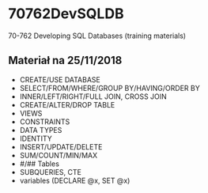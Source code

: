 # 70762DevSQLDB
70-762 Developing SQL Databases (training materials)

## Materiał na 25/11/2018

* CREATE/USE DATABASE
* SELECT/FROM/WHERE/GROUP BY/HAVING/ORDER BY
* INNER/LEFT/RIGHT/FULL JOIN, CROSS JOIN
* CREATE/ALTER/DROP TABLE
* VIEWS
* CONSTRAINTS
* DATA TYPES
* IDENTITY
* INSERT/UPDATE/DELETE
* SUM/COUNT/MIN/MAX
* #/## Tables
* SUBQUERIES, CTE
* variables (DECLARE @x, SET @x)
